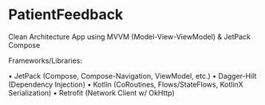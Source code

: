 # PatientFeedback

Clean Architecture App using MVVM (Model-View-ViewModel) & JetPack Compose

Frameworks/Libraries:


• JetPack (Compose, Compose-Navigation, ViewModel, etc.)
• Dagger-Hilt (Dependency Injection)
• Kotlin (CoRoutines, Flows/StateFlows, KotlinX Serialization)
• Retrofit (Network Client w/ OkHttp)
